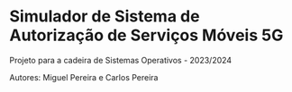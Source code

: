# Simulador de Sistema de Autorização de Serviços Móveis 5G
Projeto para a cadeira de Sistemas Operativos - 2023/2024

Autores: Miguel Pereira e Carlos Pereira

